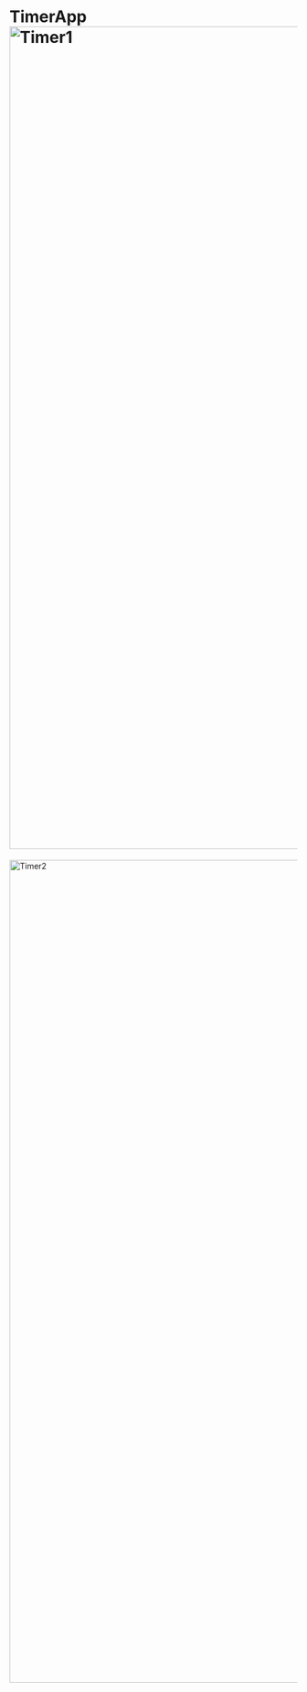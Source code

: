 # TimerApp<img width="1440" alt="Timer1" src="https://user-images.githubusercontent.com/84095451/158055330-29c1bef6-1706-45a1-a6b6-497cf1553e2d.png">
<img width="1440" alt="Timer2" src="https://user-images.githubusercontent.com/84095451/158055331-c0609b9f-21c8-47fb-a6d1-cf7916b2a8d7.png">
